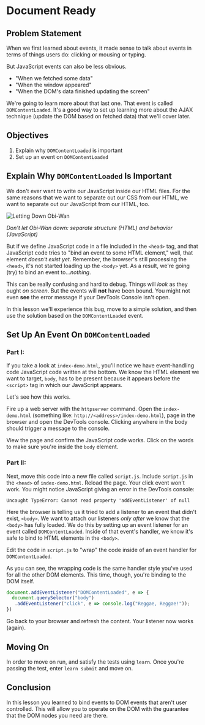 
# Document Ready

## Problem Statement

When we first learned about events, it made sense to talk about events in terms
of things users do: clicking or mousing or typing.

But JavaScript events can also be less obvious.

* "When we fetched some data"
* "When the window appeared"
* "When the DOM's data finished updating the screen"

We're going to learn more about that last one. That event is called
`DOMContentLoaded`. It's a good way to set up learning more about the AJAX
technique (update the DOM based on fetched data) that we'll cover later.

## Objectives

1. Explain why `DOMContentLoaded` is important
2. Set up an event on `DOMContentLoaded`

## Explain Why `DOMContentLoaded` Is Important

We don't ever want to write our JavaScript inside our HTML files.  For the
same reasons that we want to separate out our CSS from our HTML, we want to
separate out our JavaScript from our HTML, too.

![Letting Down Obi-Wan](https://media.giphy.com/media/3ornjJSq2s9xznhO80/giphy.gif)

_Don't let Obi-Wan down: separate structure (HTML) and behavior (JavaScript)_

But if we define JavaScript code in a file included in the `<head>` tag, and
that JavaScript code tries to "bind an event to some HTML element," well, that
element _doesn't exist yet_.  Remember, the browser's still processing  the
`<head>`, it's not started loading up the `<body>` yet. As a result, we're
going (try) to bind an event to..._nothing_.

This can be really confusing and hard to debug. Things will _look_ as they
ought _on screen_.  But the events will **not** have been bound. You might not
even **see** the error message if your DevTools Console isn't open.

In this lesson we'll experience this bug, move to a simple solution, and then
use the solution based on the `DOMContentLoaded` event.

## Set Up An Event On `DOMContentLoaded`

### Part I:

If you take a look at `index-demo.html`, you'll notice we have event-handling
code JavaScript code written at the bottom. We know the HTML element we want to
target, `body`, has to be present because it appears before the `<script>` tag
in which our JavaScript appears.

Let's see how this works.

Fire up a web server with the `httpserver` command. Open the `index-demo.html`
(something like: `http://<address>/index-demo.html`), page in the browser and
open the DevTools console. Clicking anywhere in the body should trigger a
message to the console.

View the page and confirm the JavaScript code works. Click on the words to make
sure you're inside the `body` element.

### Part II:

Next, move this code into a new file called `script.js`. Include `script.js` in
the `<head>` of `index-demo.html`. Reload the page. Your click event won't
work. You might notice JavaScript giving an error in the DevTools console:

```text
Uncaught TypeError: Cannot read property 'addEventListener' of null
```

Here the browser is telling us it tried to add a listener to an event that
didn't exist, `<body>`. We want to attach our listeners _only after_ we know
that the `<body>` has fully loaded. We do this by setting up an event listener
for an event called `DOMContentLoaded`. Inside of that event's handler, we know
it's safe to bind to HTML elements in the `<body>`.

Edit the code in `script.js` to "wrap" the code inside of an event handler for
`DOMContentLoaded`.

As you can see, the wrapping code is the same handler style you've used for all
the other DOM elements. This time, though, you're binding to the DOM itself.

```js
document.addEventListener("DOMContentLoaded", e => {
  document.querySelector("body")
   .addEventListener("click", e => console.log("Reggae, Reggae!"));
})
```

Go back to your browser and refresh the content. Your listener now works
(again).

## Moving On

In order to move on run, and satisfy the tests using `learn`. Once you're passing the
test, enter `learn submit` and move on.

## Conclusion

In this lesson you learned to bind events to DOM events that aren't user
controlled. This will allow you to operate on the DOM with the guarantee that
the DOM nodes you need are there.

